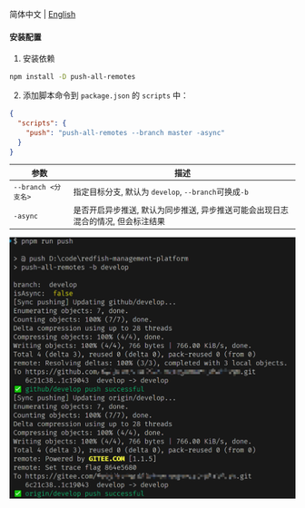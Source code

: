 简体中文 | [English](/README.md)

#### 安装配置

1. 安装依赖
```bash
npm install -D push-all-remotes
```

2. 添加脚本命令到 `package.json` 的 `scripts` 中：
```json
{
  "scripts": {
    "push": "push-all-remotes --branch master -async"
  }
}
```

| 参数 | 描述 |
| --- | --- |
| `--branch <分支名>` | 指定目标分支, 默认为 `develop`, `--branch`可换成`-b` |
| `-async` | 是否开启异步推送, 默认为同步推送, 异步推送可能会出现日志混合的情况, 但会标注结果 |


![push-successful.png](./assets/push-successful.png)
